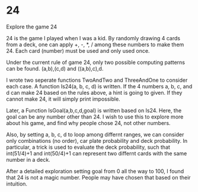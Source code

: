 # 24
Explore the game 24

24 is the game I played when I was a kid. By randomly drawing 4 cards from a deck, one can apply +, -, *, / among these numbers to make them 24. Each card (number) must be used and only used once.

Under the current rule of game 24, only two possible computing patterns can be found. (a,b),(c,d) and ((a,b),c),d.

I wrote two seperate functions TwoAndTwo and ThreeAndOne to consider each case. A function Is24(a, b, c, d) is written. If the 4 numbers a, b, c, and d can make 24 based on the rules above, a hint is going to given. If they cannot make 24, it will simply print impossible.

Later, a Function IsGoal(a,b,c,d,goal) is written based on Is24. Here, the goal can be any number other than 24. I wish to use this to explore more about his game, and find why people chose 24, not other numbers.

Also, by setting a, b, c, d to loop among differnt ranges, we can consider only combinations (no order), car plate probability and deck probability. In particular, a trick is used to evaluate the deck probability, such that int(51/4)+1 and int(50/4)+1 can represent two differnt cards with the same number in a deck.

After a detailed exploration setting goal from 0 all the way to 100, I found that 24 is not a magic number. People may have chosen that based on their intuition. 
